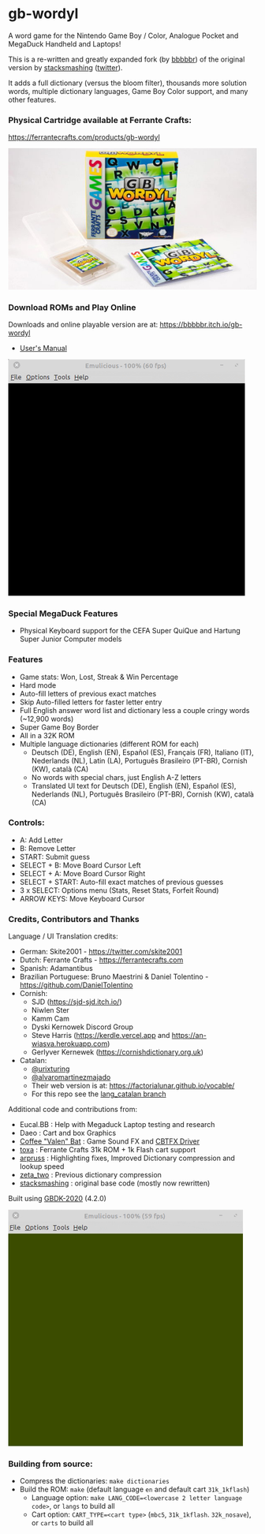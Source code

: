 # gb-wordyl

A word game for the Nintendo Game Boy / Color, Analogue Pocket and MegaDuck Handheld and Laptops!

This is a re-written and greatly expanded fork (by [bbbbbr](https://github.com/bbbbbr/gb-wordyl)) of the original version by [stacksmashing](https://github.com/stacksmashing/gb-wordle) ([twitter](http://twitter.com/ghidraninja)).

It adds a full dictionary (versus the bloom filter), thousands more solution words, multiple dictionary languages, Game Boy Color support, and many other features.


### Physical Cartridge available at Ferrante Crafts:

https://ferrantecrafts.com/products/gb-wordyl

![GB-Wordyl cart and box](/info/gb-wordyl-box-cart.jpg)


### Download ROMs and Play Online

Downloads and online playable version are at: https://bbbbbr.itch.io/gb-wordyl

- [User's Manual](Manual.md)

![GB-Wordyl gameplay](/info/gb-wordyl_demo_cgb.gif)

### Special MegaDuck Features
  - Physical Keyboard support for the CEFA Super QuiQue and Hartung Super Junior Computer models

### Features
  - Game stats: Won, Lost, Streak & Win Percentage
  - Hard mode
  - Auto-fill letters of previous exact matches
  - Skip Auto-filled letters for faster letter entry
  - Full English answer word list and dictionary less a couple cringy words (~12,900 words)
  - Super Game Boy Border
  - All in a 32K ROM
  - Multiple language dictionaries (different ROM for each)
    - Deutsch (DE), English (EN), Español (ES), Français (FR), Italiano (IT), Nederlands (NL), Latin (LA), Português Brasileiro (PT-BR), Cornish (KW), català (CA)
    - No words with special chars, just English A-Z letters
    - Translated UI text for Deutsch (DE), English (EN), Español (ES), Nederlands (NL), Português Brasileiro (PT-BR), Cornish (KW), català (CA)

### Controls:
  - A: Add Letter
  - B: Remove Letter
  - START: Submit guess
  - SELECT + B: Move Board Cursor Left
  - SELECT + A:  Move Board Cursor Right
  - SELECT + START: Auto-fill exact matches of previous guesses
  - 3 x SELECT: Options menu (Stats, Reset Stats, Forfeit Round)
  - ARROW KEYS: Move Keyboard Cursor


### Credits, Contributors and Thanks

Language / UI Translation credits:
  - German: Skite2001 - https://twitter.com/skite2001
  - Dutch: Ferrante Crafts - https://ferrantecrafts.com
  - Spanish: Adamantibus
  - Brazilian Portuguese: Bruno Maestrini & Daniel Tolentino - https://github.com/DanielTolentino
  - Cornish:
    - SJD (https://sjd-sjd.itch.io/)
    - Niwlen Ster
    - Kamm Cam
    - Dyski Kernowek Discord Group
    - Steve Harris (https://kerdle.vercel.app and https://an-wiasva.herokuapp.com)
    - Gerlyver Kernewek (https://cornishdictionary.org.uk)
  - Catalan:
    - [@urixturing](https://twitter.com/urixturing)
    - [@alvaromartinezmajado](https://github.com/alvaromartinezmajado)
    - Their web version is at: https://factorialunar.github.io/vocable/
    - For this repo see the [lang_catalan branch](https://github.com/bbbbbr/gb-wordyl/tree/feature/lang_catalan)

Additional code and contributions from:
  - Eucal.BB : Help with Megaduck Laptop testing and research
  - Daeo : Cart and box Graphics
  - [Coffee "Valen" Bat](https://twitter.com/cofebbat) : Game Sound FX and [CBTFX Driver](https://github.com/datguywitha3ds/CBT-FX)
  - [toxa](https://github.com/untoxa/) : Ferrante Crafts 31k ROM + 1k Flash cart support
  - [arpruss](https://github.com/arpruss/gb-fiver) : Highlighting fixes, Improved Dictionary compression and lookup speed
  - [zeta_two](https://github.com/ZetaTwo/gb-wordle) : Previous dictionary compression
  - [stacksmashing](https://github.com/stacksmashing/gb-wordle) : original base code (mostly now rewritten)

Built using [GBDK-2020](https://github.com/gbdk-2020/gbdk-2020) (4.2.0)

![GB-Wordyl gameplay](/info/gb-wordyl_demo.gif)


### Building from source:

  - Compress the dictionaries: `make dictionaries`
  - Build the ROM: `make` (default language `en` and default cart `31k_1kflash`)
    - Language option: `make LANG_CODE=<lowercase 2 letter language code>`, or `langs` to build all
    - Cart option: `CART_TYPE=<cart type>` (`mbc5`, `31k_1kflash`. `32k_nosave`), or `carts` to build all


